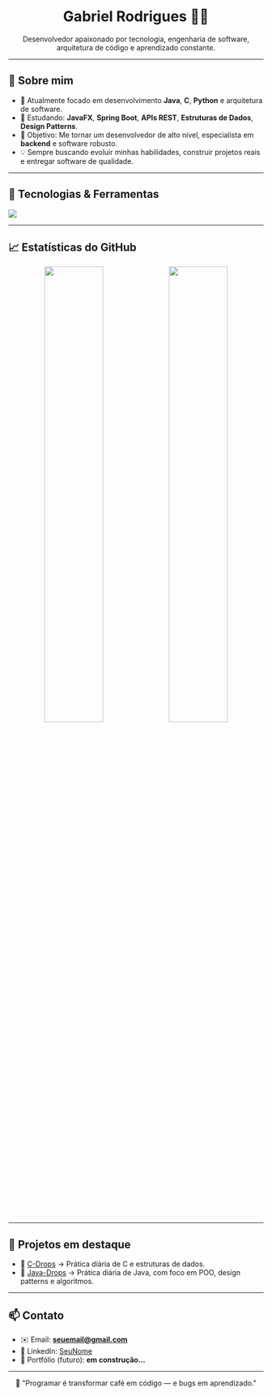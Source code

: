 <h1 align="center">Gabriel Rodrigues 👨‍💻</h1>
<p align="center">
Desenvolvedor apaixonado por tecnologia, engenharia de software, arquitetura de código e aprendizado constante.
</p>

---

## 🚀 Sobre mim
- 🔭 Atualmente focado em desenvolvimento **Java**, **C**, **Python** e arquitetura de software.
- 🌱 Estudando: **JavaFX**, **Spring Boot**, **APIs REST**, **Estruturas de Dados**, **Design Patterns**.
- 🎯 Objetivo: Me tornar um desenvolvedor de alto nível, especialista em **backend** e software robusto.
- 💡 Sempre buscando evoluir minhas habilidades, construir projetos reais e entregar software de qualidade.

---

## 🧰 Tecnologias & Ferramentas
<img src="https://skillicons.dev/icons?i=java,spring,python,linux,git,vscode,github,figma,c" />

---

## 📈 Estatísticas do GitHub
<p align="center">
  <img width="48%" src="https://github-readme-stats.vercel.app/api?username=GabiuE&show_icons=true&theme=radical&hide_border=true" />
  <img width="48%" src="https://github-readme-streak-stats.herokuapp.com/?user=GabiuE&theme=radical&hide_border=true" />
</p>

---

## 💼 Projetos em destaque
- 🔗 [C-Drops](https://github.com/GabiuE/C-Drops) → Prática diária de C e estruturas de dados.
- 🔗 [Java-Drops](https://github.com/GabiuE/java-drops) → Prática diária de Java, com foco em POO, design patterns e algoritmos.

---

## 📫 Contato
- ✉️ Email: **seuemail@gmail.com**
- 💼 LinkedIn: [SeuNome](https://linkedin.com/in/seunome)
- 🔗 Portfólio (futuro): **em construção...**

---

<p align="center">
  🚀 "Programar é transformar café em código — e bugs em aprendizado."
</p>

